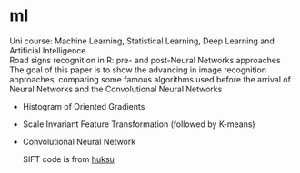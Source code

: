 # ml
Uni course: Machine Learning, Statistical Learning, Deep Learning and Artificial Intelligence  
Road signs recognition in R: pre- and post-Neural Networks approaches  
The goal of this paper is to show the advancing in image recognition approaches, comparing some famous algorithms used before the arrival of Neural Networks and the Convolutional Neural Networks  
- Histogram of Oriented Gradients  
- Scale Invariant Feature Transformation (followed by K-means)  
- Convolutional Neural Network  
  
  SIFT code is from [huksu](https://github.com/huksu/RSIFT)
